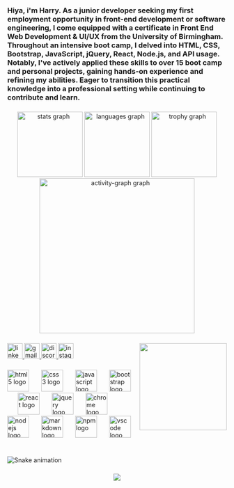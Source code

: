 <h3 align="left">Hiya, i'm Harry. As a junior developer seeking my first employment opportunity in front-end development or software engineering, I come equipped with a certificate in Front End Web Development & UI/UX from the University of Birmingham. Throughout an intensive boot camp, I delved into HTML, CSS, Bootstrap, JavaScript, jQuery, React, Node.js, and API usage. Notably, I've actively applied these skills to over 15 boot camp and personal projects, gaining hands-on experience and refining my abilities. Eager to transition this practical knowledge into a professional setting while continuing to contribute and learn.</h3>

###

<div align="center">
  <img src="https://github-readme-stats.vercel.app/api?username=hpro97&hide_title=false&hide_rank=false&show_icons=true&include_all_commits=true&count_private=true&disable_animations=false&theme=dracula&locale=en&hide_border=false" height="150" alt="stats graph"  />
  <img src="https://github-readme-stats.vercel.app/api/top-langs?username=hpro97&locale=en&hide_title=false&layout=compact&card_width=320&langs_count=5&theme=dracula&hide_border=false" height="150" alt="languages graph"  />
  <img src="https://github-profile-trophy.vercel.app?username=hpro97&column=4&row=2&theme=dracula" height="150" alt="trophy graph"  />
  <img src="https://github-readme-activity-graph.vercel.app/graph?username=hpro97&theme=dracula&area=false" height="356" alt="activity-graph graph"  />
</div>

###

<img align="right" height="200" src="https://media.licdn.com/dms/image/D4E35AQGHk6DpjfXojQ/profile-framedphoto-shrink_200_200/0/1709765190058?e=1710864000&v=beta&t=kDdu1lYwFEDfWsq_7IHrh3AeMuw6JxvfpFIw8s2Hfi8"  />

###

<div align="left">
  <a href="https://www.linkedin.com/in/harryprobert/" target="_blank">
    <img src="https://img.shields.io/static/v1?message=LinkedIn&logo=linkedin&label=&color=0077B5&logoColor=white&labelColor=&style=for-the-badge" height="35" alt="linkedin logo"  />
  </a>
  <a href="haxmo25@gmail.com" target="_blank">
    <img src="https://img.shields.io/static/v1?message=Gmail&logo=gmail&label=&color=D14836&logoColor=white&labelColor=&style=for-the-badge" height="35" alt="gmail logo"  />
  </a>
  <a href="hpwork" target="_blank">
    <img src="https://img.shields.io/static/v1?message=Discord&logo=discord&label=&color=7289DA&logoColor=white&labelColor=&style=for-the-badge" height="35" alt="discord logo"  />
  </a>
  <a href="https://www.instagram.com/filthyflasher/?hl=en" target="_blank">
    <img src="https://img.shields.io/static/v1?message=Instagram&logo=instagram&label=&color=E4405F&logoColor=white&labelColor=&style=for-the-badge" height="35" alt="instagram logo"  />
  </a>
</div>

###

<div align="left">
  <img src="https://cdn.jsdelivr.net/gh/devicons/devicon/icons/html5/html5-original.svg" height="50" alt="html5 logo"  />
  <img width="20" />
  <img src="https://cdn.jsdelivr.net/gh/devicons/devicon/icons/css3/css3-original.svg" height="50" alt="css3 logo"  />
  <img width="20" />
  <img src="https://cdn.jsdelivr.net/gh/devicons/devicon/icons/javascript/javascript-original.svg" height="50" alt="javascript logo"  />
  <img width="20" />
  <img src="https://cdn.jsdelivr.net/gh/devicons/devicon/icons/bootstrap/bootstrap-original.svg" height="50" alt="bootstrap logo"  />
  <img width="20" />
  <img src="https://cdn.jsdelivr.net/gh/devicons/devicon/icons/react/react-original.svg" height="50" alt="react logo"  />
  <img width="20" />
  <img src="https://cdn.jsdelivr.net/gh/devicons/devicon/icons/jquery/jquery-original.svg" height="50" alt="jquery logo"  />
  <img width="20" />
  <img src="https://cdn.jsdelivr.net/gh/devicons/devicon/icons/chrome/chrome-original.svg" height="50" alt="chrome logo"  />
  <img width="20" />
  <img src="https://cdn.jsdelivr.net/gh/devicons/devicon/icons/nodejs/nodejs-original.svg" height="50" alt="nodejs logo"  />
  <img width="20" />
  <img src="https://cdn.jsdelivr.net/gh/devicons/devicon/icons/markdown/markdown-original.svg" height="50" alt="markdown logo"  />
  <img width="20" />
  <img src="https://cdn.jsdelivr.net/gh/devicons/devicon/icons/npm/npm-original-wordmark.svg" height="50" alt="npm logo"  />
  <img width="20" />
  <img src="https://cdn.jsdelivr.net/gh/devicons/devicon/icons/vscode/vscode-original.svg" height="50" alt="vscode logo"  />
</div>

###

<br clear="both">

<img src="https://raw.githubusercontent.com/hpro97/hpro97/output/snake.svg" alt="Snake animation" />

###

<div align="center">
  <img src="https://profile-counter.glitch.me/hpro97/count.svg?"  />
</div>

###
